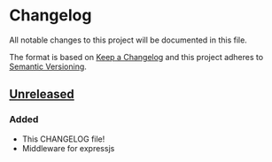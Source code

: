 # Changelog
All notable changes to this project will be documented in this file.

The format is based on [Keep a Changelog](http://keepachangelog.com/en/1.0.0/)
and this project adheres to [Semantic Versioning](http://semver.org/spec/v2.0.0.html).

## [Unreleased]
### Added
- This CHANGELOG file!
- Middleware for expressjs

[Unreleased]: git@github.com:darkcl/versionify.git/compare/0.0.1...HEAD 
